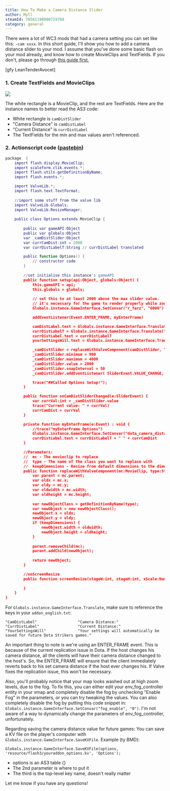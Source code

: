 ```yaml
---
title: How To Make a Camera Distance Slider
author: Myll
steamId: 76561198000729788
category: general
---
```


There were a lot of WC3 mods that had a camera setting you can set like this: `-cam xxxx`. In this short guide, I'll show you how to add a camera distance slider to your mod. I assume that you've done some basic flash on your mod already, and know how to create MovieClips and TextFields. If you don't, please go through [this guide first.](http://yrrep.me/dota/dota-ui-flash.html)

[gfy LeanTenderAvocet]

### 1. Create TextFields and MovieClips

![](http://i.imgur.com/YEUXbN7.png)

The white rectangle is a MovieClip, and the rest are TextFields. Here are the instance names to better read the AS3 code:

* White rectangle is `camDistSlider`
* "Camera Distance" is `camDistLabel`
* "Current Distance" is `currDistLabel`
* The TextFields for the min and max values aren't referenced.

### 2. Actionscript code ([pastebin](http://pastebin.com/WGugXkCL))

~~~lua
package  {
	import flash.display.MovieClip;
	import scaleform.clik.events.*;
	import flash.utils.getDefinitionByName;
	import flash.events.*; 

	import ValveLib.*;
	import flash.text.TextFormat;
	
	//import some stuff from the valve lib
	import ValveLib.Globals;
	import ValveLib.ResizeManager;
	
	public class Options extends MovieClip {
		
		public var gameAPI:Object
		public var globals:Object
		var _camDistSlider:Object
		var currCamDist:int = 2000
		var currDistLabelT:String // currDistLabel translated

		public function Options() {
			// constructor code
		}
		
		//set initialise this instance's gameAPI
		public function setup(api:Object, globals:Object) {
			this.gameAPI = api;
			this.globals = globals;
			
			// set this to at least 2000 above the max slider value.
			// it's necessary for the game to render properly while zooming
			Globals.instance.GameInterface.SetConvar("r_farz", "6000")

			addEventListener(Event.ENTER_FRAME, myEnterFrame)

			camDistLabel.text = Globals.instance.GameInterface.Translate("#CamDistLabel")
			currDistLabelT = Globals.instance.GameInterface.Translate("#CurrDistLabel")
			currDistLabel.text = currDistLabelT
			yourSettingsWill.text = Globals.instance.GameInterface.Translate("#YourSettingsWill")

			_camDistSlider = replaceWithValveComponent(camDistSlider, "Slider_New", true)
			_camDistSlider.minimum = 900
			_camDistSlider.maximum = 4000
			_camDistSlider.value = 2000
			_camDistSlider.snapInterval = 50
			_camDistSlider.addEventListener( SliderEvent.VALUE_CHANGE, onCamDistSliderChanged )

			trace("##Called Options Setup!");
		}

		public function onCamDistSliderChanged(e:SliderEvent) {
			var currVal:int = _camDistSlider.value
			trace("Current value: " + currVal)
			currCamDist = currVal
		}

		private function myEnterFrame(e:Event) : void {
			//trace("myEnterFrame Options")
			Globals.instance.GameInterface.SetConvar("dota_camera_distance", currCamDist.toString())
			currDistLabel.text = currDistLabelT + " " + currCamDist
		}

		//Parameters: 
		//	mc - The movieclip to replace
		//	type - The name of the class you want to replace with
		//	keepDimensions - Resize from default dimensions to the dimensions of mc (optional, false by default)
		public function replaceWithValveComponent(mc:MovieClip, type:String, keepDimensions:Boolean = false) : MovieClip {
			var parent = mc.parent;
			var oldx = mc.x;
			var oldy = mc.y;
			var oldwidth = mc.width;
			var oldheight = mc.height;
			
			var newObjectClass = getDefinitionByName(type);
			var newObject = new newObjectClass();
			newObject.x = oldx;
			newObject.y = oldy;
			if (keepDimensions) {
				newObject.width = oldwidth;
				newObject.height = oldheight;
			}
			
			parent.removeChild(mc);
			parent.addChild(newObject);
			
			return newObject;
		}

		//onScreenResize
		public function screenResize(stageW:int, stageH:int, xScale:Number, yScale:Number, wide:Boolean) {
			
		}
	}	
}
~~~

For `Globals.instance.GameInterface.Translate`, make sure to reference the keys in your `addon_english.txt`:

~~~
"CamDistLabel"					"Camera Distance:"
"CurrDistLabel"					"Current Distance:"
"YourSettingsWill"				"Your settings will automatically be saved for future Dota Strikers games."
~~~

An important thing to note is we're using an ENTER_FRAME event. This is because of the current replication issue in Dota. If the host changes his camera distance, all the clients will have their camera distance changed to the host's. So, the ENTER_FRAME will ensure that the client immediately reverts back to his set camera distance if the host ever changes his. If Valve fixes the replication issue, this won't be necessary.

Also, you'll probably notice that your map looks washed out at high zoom levels, due to the fog. To fix this, you can either edit your env_fog_controller entity in your vmap and completely disable the fog by unchecking "Enable Fog" in the parameters, or you can try tweaking the values. You can also completely disable the fog by putting this code snippet in: `Globals.instance.GameInterface.SetConvar("fog_enable", "0")`. I'm not aware of a way to dynamically change the parameters of env_fog_controller, unfortunately.

Regarding saving the camera distance value for future games: You can save a KV file on the player's computer with `Globals.instance.GameInterface.SaveKVFile`. Example (ty BMD):

`Globals.instance.GameInterface.SaveKVFile(options, 'resource/flash3/youraddon_options.kv', 'Options');`

* options is an AS3 table {}
* The 2nd parameter is where to put it
* The third is the top-level key name, doesn't really matter

Let me know if you have any questions!